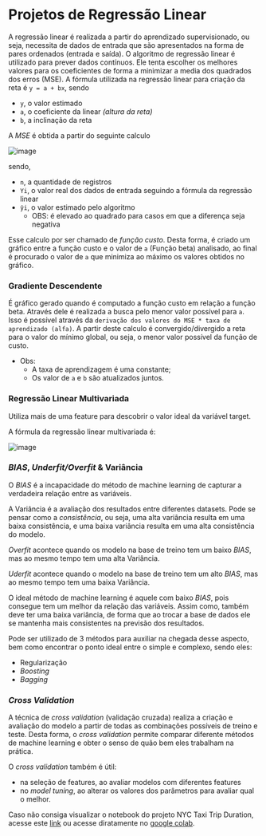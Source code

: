 # Projetos de Regressão Linear

A regressão linear é realizada a partir do aprendizado supervisionado, ou seja, necessita de dados de entrada que são apresentados na forma de pares ordenados (entrada e saída). O algoritmo de regressão linear é utilizado para prever dados contínuos. Ele tenta escolher os melhores valores para os coeficientes de forma a minimizar a media dos quadrados dos erros (MSE). A fórmula utilizada na regressão linear para criação da reta é `y = a + bx`, sendo 

- `y`, o valor estimado
- `a`, o coeficiente da linear *(altura da reta)*
- `b`,  a inclinação da reta

A *MSE* é obtida a partir do seguinte calculo 

![image](https://user-images.githubusercontent.com/27251597/157294964-50575c92-beee-46c9-9477-03d2118ae1a4.png)

sendo,

- `n`, a quantidade de registros
- `Yi`, o valor real dos dados de entrada seguindo a fórmula da regressão linear
- `ŷi`, o valor estimado pelo algoritmo
    - OBS: é elevado ao quadrado para casos em que a diferença seja negativa

Esse calculo por ser chamado de *função custo*. Desta forma, é criado um gráfico entre a função custo e o valor de `a`  (Função beta) analisado, ao final é procurado o valor de `a` que minimiza ao máximo os valores obtidos no gráfico. 

### Gradiente Descendente

É gráfico gerado quando é computado a função custo em relação a função beta. Através dele é realizada a busca pelo menor valor possível para `a`. Isso é possível através da `derivação dos valores do MSE * taxa de aprendizado (alfa)`. A partir deste calculo é convergido/divergido a reta para o valor do mínimo global, ou seja, o menor valor possível da função de custo. 

- Obs:
    - A taxa de aprendizagem é uma constante;
    - Os valor de `a` e `b` são atualizados juntos.

### Regressão Linear Multivariada

Utiliza mais de uma feature para descobrir o valor ideal da variável target. 

A fórmula da regressão linear multivariada é:

![image](https://user-images.githubusercontent.com/27251597/157295092-1d47f1f3-efa2-4685-8d6a-50afc0d6311e.png)

### *BIAS*, *Underfit/Overfit* & Variância

O *BIAS* é a incapacidade do método de machine learning de capturar a verdadeira relação entre as variáveis.

A Variância é a avaliação dos resultados entre diferentes datasets. Pode se pensar como a *consistência*, ou seja, uma alta variância resulta em uma baixa consistência, e uma baixa variância resulta em uma alta consistência do modelo.

*Overfit* acontece quando os modelo na base de treino tem um baixo *BIAS*, mas ao mesmo tempo tem uma alta Variância.

*Uderfit* acontece quando o modelo na base de treino tem um alto *BIAS*, mas ao mesmo tempo tem uma baixa Variância.

O ideal método de machine learning é aquele com baixo *BIAS*, pois consegue tem um melhor da relação das variáveis. Assim como, também deve ter uma baixa variância, de forma que ao trocar a base de dados ele se mantenha mais consistentes na previsão dos resultados.

Pode ser utilizado de 3 métodos para auxiliar na chegada desse aspecto, bem como encontrar o ponto ideal entre o simple e complexo, sendo eles:

- Regularização
- *Boosting*
- *Bagging*

### *Cross Validation*

A técnica de  *cross validation* (validação cruzada) realiza a criação e avaliação do modelo a partir de todas as combinações possíveis de treino e teste. Desta forma, o *cross validation* permite comparar diferente métodos de machine learning e obter o senso de quão bem eles trabalham na prática. 

O *cross validation* também é útil:

- na seleção de features, ao avaliar modelos com diferentes features
- no *model tuning*, ao alterar os valores dos parâmetros para avaliar qual o melhor.



Caso não consiga visualizar o notebook do projeto NYC Taxi Trip Duration, acesse este [link](https://nbviewer.org/github/GabrielSBotelho/Linear-Regression/blob/main/NYC_Taxi_Duration.ipynb) ou acesse diratamente no [google colab](https://colab.research.google.com/drive/170KUP1j-kwgVFM3QAJS8GkHKj7i4sODh?usp=sharing).
